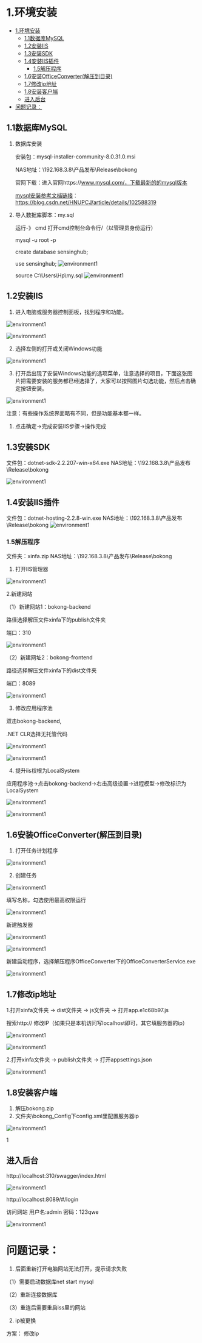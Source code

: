 
# 1.环境安装

- [1.环境安装](#1环境安装)
  - [1.1数据库MySQL](#11数据库mysql)
  - [1.2安装IIS](#12安装iis)
  - [1.3安装SDK](#13安装sdk)
  - [1.4安装IIS插件](#14安装iis插件)
    - [1.5解压程序](#15解压程序)
  - [1.6安装OfficeConverter(解压到目录)](#16安装officeconverter解压到目录)
  - [1.7修改ip地址](#17修改ip地址)
  - [1.8安装客户端](#18安装客户端)
  - [进入后台](#进入后台)
- [问题记录：](#问题记录)


## 1.1数据库MySQL

1. 数据库安装

   安装包：mysql-installer-community-8.0.31.0.msi

   NAS地址：\\192.168.3.8\产品发布\Release\bokong

   官网下载：进入官网https://www.mysql.com/，下载最新的的mysql版本

   [mysql安装参考文档链接](https://blog.csdn.net/HNUPCJ/article/details/102588319)：https://blog.csdn.net/HNUPCJ/article/details/102588319


2. 导入数据库脚本：my.sql

   运行-》 cmd 打开cmd控制台命令行/（以管理员身份运行）

   mysql -u root -p

   create database sensinghub;

   use sensinghub;
    ![environment1](./images/environment/1.png)

   source C:\Users\Hp\my.sql
   ![environment1](./images/environment/2.png)
## 1.2安装IIS

1. 进入电脑或服务器控制面板，找到程序和功能。

![environment1](./images/environment/3.png)

![environment1](./images/environment/4.png)

2. 选择左侧的打开或关闭Windows功能

![environment1](./images/environment/5.png)

3. 打开后出现了安装Windows功能的选项菜单，注意选择的项目，下面这张图片把需要安装的服务都已经选择了，大家可以按照图片勾选功能，然后点击确定按钮安装。

![environment1](./images/environment/6.png)

注意：有些操作系统界面略有不同，但是功能基本都一样。

1. 点击确定-\>完成安装IIS步骤-\>操作完成

## 1.3安装SDK

文件包：dotnet-sdk-2.2.207-win-x64.exe
NAS地址：\\192.168.3.8\产品发布\Release\bokong

![environment1](./images/environment/7.png)

## 1.4安装IIS插件

文件包：dotnet-hosting-2.2.8-win.exe
NAS地址：\\192.168.3.8\产品发布\Release\bokong
![environment1](./images/environment/8.png)

### 1.5解压程序

文件夹：xinfa.zip
NAS地址：\\192.168.3.8\产品发布\Release\bokong

1. 打开IIS管理器

![environment1](./images/environment/9.png)


2.新建网站

（1）新建网站1：bokong-backend

路径选择解压文件xinfa下的publish文件夹

端口：310

![environment1](./images/environment/10.png)


（2）新建网址2：bokong-frontend

路径选择解压文件xinfa下的dist文件夹

端口：8089

![environment1](./images/environment/11.png)


3. 修改应用程序池

双击bokong-backend,

.NET CLR选择无托管代码

![environment1](./images/environment/12.png)

![environment1](./images/environment/13.png)


4. 提升iis权根为LocalSystem

应用程序池-\>点击bokong-backend-\>右击高级设置-\>进程模型-\>修改标识为LocalSystem

![environment1](./images/environment/14.png)

![environment1](./images/environment/15.png)


## 1.6安装OfficeConverter(解压到目录)

1. 打开任务计划程序

![environment1](./images/environment/16.png)


2. 创建任务

![environment1](./images/environment/17.png)


填写名称，勾选使用最高权限运行

![environment1](./images/environment/18.png)


新建触发器

![environment1](./images/environment/19.png)

![environment1](./images/environment/20.png)


新建启动程序，选择解压程序OfficeConverter下的OfficeConverterService.exe

![environment1](./images/environment/21.png)


## 1.7修改ip地址

1.打开xinfa文件夹 -\> dist文件夹 -\> js文件夹 -\> 打开app.e1c68b97.js

搜索http:// 修改IP（如果只是本机访问写localhost即可，其它填服务器的ip）

![environment1](./images/environment/22.png)

![environment1](./images/environment/23.png)


2.打开xinfa文件夹 -\> publish文件夹 -\> 打开appsettings.json

![environment1](./images/environment/24.png)


## 1.8安装客户端

1. 解压bokong.zip
2. 文件夹\bokong\_Config下config.xml里配置服务器ip

![environment1](./images/environment/25.png)


1
## 进入后台

http://localhost:310/swagger/index.html

![environment1](./images/environment/26.png)

http://localhost:8089/#/login

访问网站 用户名:admin 密码：123qwe

![environment1](./images/environment/27.png)


# 问题记录：

1. 后面重新打开电脑网站无法打开，提示请求失败

（1）需要启动数据库net start mysql

（2）重新连接数据库

（3）重连后需要重启iss里的网站

2. ip被更换
   
  方案： 修改ip